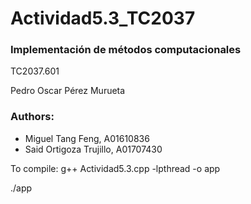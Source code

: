 # Actividad5.3_TC2037

### Implementación de métodos computacionales

TC2037.601

Pedro Oscar Pérez Murueta

### Authors:
- Miguel Tang Feng, A01610836
- Said Ortigoza Trujillo, A01707430

To compile:
g++ Actividad5.3.cpp -lpthread -o app

./app
